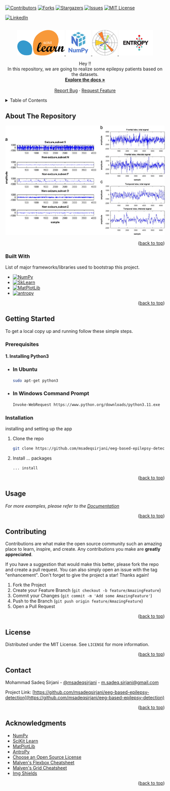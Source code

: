 <a name="readme-top"></a>

[![Contributors][contributors-shield]][contributors-url]
[![Forks][forks-shield]][forks-url]
[![Stargazers][stars-shield]][stars-url]
[![Issues][issues-shield]][issues-url]
[![MIT License][license-shield]][license-url]

[![LinkedIn][linkedin-shield]][sadeq-linkedin-url]

<!-- PROJECT LOGO -->
<br />
<div align="center">
  <a href="https://github.com/msadeqsirjani/eeg-based-epilepsy-detection">
    <img src="./images/sklearn.png" alt="SKLearn-Logo" height="80">
  </a>
  <a href="https://github.com/msadeqsirjani/eeg-based-epilepsy-detection">
    <img src="./images/numpy.png" alt="NumPy-Logo" height="80">
  </a>
  <a href="https://github.com/msadeqsirjani/eeg-based-epilepsy-detection">
    <img src="./images/matplotlib.png" alt="Mat-Plot-Lib-Logo" height="80">
  </a>
    <a href="https://github.com/msadeqsirjani/eeg-based-epilepsy-detection">
    <img src="./images/antropy.jpg" alt="AntroPy-Logo" height="80">
  </a>
  <p align="center">
    Hey !!
    <br />
    In this repository, we are going to realize some epilepsy patients based on the datasets.
    <br />
    <a href="https://github.com/msadeqsirjani/eeg-based-epilepsy-detection"><strong>Explore the docs »</strong></a>
    <br />
    <br />
    <a href="https://github.com/msadeqsirjani/eeg-based-epilepsy-detection/issues">Report Bug</a>
    ·
    <a href="https://github.com/msadeqsirjani/eeg-based-epilepsy-detection/issues">Request Feature</a>
  </p>
</div>

<!-- TABLE OF CONTENTS -->
<details>
  <summary>Table of Contents</summary>
  <ol>
    <li>
      <a href="#about-the-Repository">About The Repository</a>
      <ul>
        <li><a href="#built-with">Built With</a></li>
      </ul>
    </li>
    <li>
      <a href="#getting-started">Getting Started</a>
      <ul>
        <li><a href="#prerequisites">Prerequisites</a></li>
        <li><a href="#installation">Installation</a></li>
      </ul>
    </li>
    <li><a href="#usage">Usage</a></li>
    <li><a href="#road-map">RoadMap</a></li>
    <li><a href="#contributing">Contributing</a></li>
    <li><a href="#license">License</a></li>
    <li><a href="#contact">Contact</a></li>
    <li><a href="#acknowledgments">Acknowledgments</a></li>
  </ol>
</details>

## About The Repository

[![Product Name Screen Shot][product-screenshot]](https://example.com)

<p align="right">(<a href="#readme-top">back to top</a>)</p>

### Built With

List of major frameworks/libraries used to bootstrap this project.

<!-- Leave any add-ons/plugins for the acknowledgements section. -->

- [![NumPy][numpy]][numpy-url]
- [![SkLearn][sklearn]][sklearn-url]
- [![MatPlotLib][matplotlib]][matplotlib-url]
- [![antropy][antropy]][antropy-url]

<p align="right">(<a href="#readme-top">back to top</a>)</p>

<!-- GETTING STARTED -->

## Getting Started

To get a local copy up and running follow these simple steps.

### Prerequisites

#### 1. Installing Python3

- ### In Ubuntu
  ```sh
  sudo apt-get python3
  ```

- ### In Windows Command Prompt

  ```sh
  Invoke-WebRequest https://www.python.org/downloads/python3.11.exe
  ```

### Installation

installing and setting up the app

1. Clone the repo

   ```sh
   git clone https://github.com/msadeqsirjani/eeg-based-epilepsy-detection
   ```

2. Install ... packages

   ```sh
   ... install
   ```

<p align="right">(<a href="#readme-top">back to top</a>)</p>


## Usage

<!-- Use this space to show useful examples of how a project can be used. Additional screenshots, code examples and demos work well in this space. You may also link to more resources. -->

_For more examples, please refer to the [Documentation](https://github.com/msadeqsirjani/eeg-based-epilepsy-detection)_

<p align="right">(<a href="#readme-top">back to top</a>)</p>

<!-- CONTRIBUTING -->

## Contributing

Contributions are what make the open source community such an amazing place to learn, inspire, and create. Any contributions you make are **greatly appreciated**.

If you have a suggestion that would make this better, please fork the repo and create a pull request. You can also simply open an issue with the tag "enhancement".
Don't forget to give the project a star! Thanks again!

1. Fork the Project
2. Create your Feature Branch (`git checkout -b feature/AmazingFeature`)
3. Commit your Changes (`git commit -m 'Add some AmazingFeature'`)
4. Push to the Branch (`git push origin feature/AmazingFeature`)
5. Open a Pull Request

<p align="right">(<a href="#readme-top">back to top</a>)</p>

<!-- LICENSE -->

## License

Distributed under the MIT License. See `LICENSE` for more information.

<p align="right">(<a href="#readme-top">back to top</a>)</p>

<!-- CONTACT -->

## Contact

Mohammad Sadeq Sirjani - [@msadeqsirjani](https://twitter.com/msadeqsirjani) - m.sadeq.sirjani@gmail.com

Project Link: [https://github.com/msadeqsirjani/eeg-based-epilepsy-detection](https://github.com/msadeqsirjani/eeg-based-epilepsy-detection)

<p align="right">(<a href="#readme-top">back to top</a>)</p>

<!-- ACKNOWLEDGMENTS -->

## Acknowledgments

- [NumPy](https://numpy.prg)
- [SciKit Learn](https://scikit-learn.org)
- [MatPlotLib](https://matplotliborg)
- [AntroPy](https://github.com/raphaelvallat/antropy)
- [Choose an Open Source License](https://choosealicense.com)
- [Malven's Flexbox Cheatsheet](https://flexbox.malven.co/)
- [Malven's Grid Cheatsheet](https://grid.malven.co/)
- [Img Shields](https://shields.io)

<p align="right">(<a href="#readme-top">back to top</a>)</p>

<!-- Contributors -->

[contributors-shield]: https://img.shields.io/github/contributors/msadeqsirjani/Cloud-Computing-Project.svg?style=for-the-badge
[contributors-url]: https://github.com/msadeqsirjani/Cloud-Computing-Project/graphs/contributors

<!-- Forks -->

[forks-shield]: https://img.shields.io/github/forks/msadeqsirjani/Cloud-Computing-Project.svg?style=for-the-badge
[forks-url]: https://github.com/msadeqsirjani/Cloud-Computing-Project/network/members

<!-- Stars -->

[stars-shield]: https://img.shields.io/github/stars/msadeqsirjani/Cloud-Computing-Project.svg?style=for-the-badge
[stars-url]: https://github.com/msadeqsirjani/Cloud-Computing-Project/stargazers

<!-- Issues -->

[issues-shield]: https://img.shields.io/github/issues/msadeqsirjani/Cloud-Computing-Project.svg?style=for-the-badge
[issues-url]: https://github.com/msadeqsirjani/Cloud-Computing-Project/issues

<!-- License -->

[license-shield]: https://img.shields.io/github/license/msadeqsirjani/Cloud-Computing-Project.svg?style=for-the-badge
[license-url]: https://github.com/msadeqsirjani/Cloud-Computing-Project/blob/master/LICENSE.txt

<!-- Linkedin -->

[linkedin-shield]: https://img.shields.io/badge/linkedin-%230077B5.svg?style=for-the-badge&logo=linkedin&logoColor=white
[sadeq-linkedin-url]: https://www.linkedin.com/in/msadeqsirjani/

<!-- Product-Screenshot -->

[product-screenshot]: ./images/eeg-epilepsy-detection.jpg

<!-- NumPy -->

[numpy]: https://img.shields.io/badge/numpy-31648c.svg?style=for-the-badge&logo=numpy&logoColor=white
[numpy-url]: https://numpy.org/

<!-- Scikit Learn  -->

[sklearn]: https://img.shields.io/badge/sklearn-ffb837.svg?style=for-the-badge&logo=scikitlearn&logoColor=white
[sklearn-url]: https://scikit-learn.org/

<!-- MatPlotLib  -->

[matplotlib]: https://img.shields.io/badge/matplotlib-f3cb2e.svg?style=for-the-badge&logo=Matplotlib&logoColor=white
[matplotlib-url]: https://matplotlib.org

<!-- Antro Py  -->

[antropy]: https://img.shields.io/badge/antropy-000.svg?style=for-the-badge&logo=antropy&logoColor=white
[antropy-url]: https://github.com/raphaelvallat/antropy
